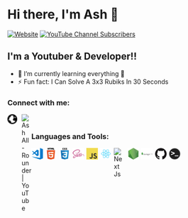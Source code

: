 # Hi there, I'm Ash 👋

[![Website](https://img.shields.io/website?label=ashallrounder.repl.co&style=for-the-badge&url=https://ashallrounder.repl.co)](https://ashallrounder.repl.co)
[![YouTube Channel Subscribers](https://img.shields.io/youtube/channel/subscribers/UCD313aBTrexHU9JrkqypCsA?label=YouTube&style=for-the-badge&url=https://youtube.com/channel/UCD313aBTrexHU9JrkqypCsA)](https://youtube.com/channel/UCD313aBTrexHU9JrkqypCsA)

## I'm a Youtuber & Developer!!

- 🌱 I’m currently learning everything 🤣
- ⚡ Fun fact: I Can Solve A 3x3 Rubiks In 30 Seconds

### Connect with me:

[<img align="left" alt="ashallrounder.repl.co" width="22px" style="margin-right:10px" src="https://raw.githubusercontent.com/iconic/open-iconic/master/svg/globe.svg" />][website]
[<img align="left" alt="Ash All-Rounder | YouTube" width="22px" src="https://cdn.jsdelivr.net/npm/simple-icons@v3/icons/youtube.svg" />][youtube]

<br />

### Languages and Tools:

<img align="left" style="margin-right:5px" alt="Visual Studio Code" width="26px" src="https://raw.githubusercontent.com/github/explore/80688e429a7d4ef2fca1e82350fe8e3517d3494d/topics/visual-studio-code/visual-studio-code.png" />
<img align="left" style="margin-right:5px" alt="HTML5" width="26px" src="https://raw.githubusercontent.com/github/explore/80688e429a7d4ef2fca1e82350fe8e3517d3494d/topics/html/html.png" />
<img align="left" style="margin-right:5px" alt="CSS3" width="26px" src="https://raw.githubusercontent.com/github/explore/80688e429a7d4ef2fca1e82350fe8e3517d3494d/topics/css/css.png" />
<img align="left" style="margin-right:5px" alt="Sass" width="26px" src="https://raw.githubusercontent.com/github/explore/80688e429a7d4ef2fca1e82350fe8e3517d3494d/topics/sass/sass.png" />
<img align="left" style="margin-right:5px" alt="JavaScript" width="26px" src="https://raw.githubusercontent.com/github/explore/80688e429a7d4ef2fca1e82350fe8e3517d3494d/topics/javascript/javascript.png" />
<img align="left" style="margin-right:5px" alt="React" width="26px" src="https://raw.githubusercontent.com/github/explore/80688e429a7d4ef2fca1e82350fe8e3517d3494d/topics/react/react.png" />
<img align="left" style="margin-right:5px" alt="Next Js" width="26px" src="https://imgix.cosmicjs.com/2b340f60-b4f8-11e6-90d2-a7e1741e7b9d-next.jpg?w=600" />
<img align="left" style="margin-right:5px" alt="Node.js" width="26px" src="https://raw.githubusercontent.com/github/explore/80688e429a7d4ef2fca1e82350fe8e3517d3494d/topics/nodejs/nodejs.png" />
<img align="left" style="margin-right:5px" alt="MongoDB" width="26px" src="https://raw.githubusercontent.com/github/explore/80688e429a7d4ef2fca1e82350fe8e3517d3494d/topics/mongodb/mongodb.png" /
<img align="left" style="margin-right:5px" alt="Git" width="26px" src="https://raw.githubusercontent.com/github/explore/80688e429a7d4ef2fca1e82350fe8e3517d3494d/topics/git/git.png" />
<img align="left" style="margin-right:5px" alt="GitHub" width="26px" src="https://raw.githubusercontent.com/github/explore/78df643247d429f6cc873026c0622819ad797942/topics/github/github.png" />
<img align="left" style="margin-right:5px" alt="Terminal" width="26px" src="https://raw.githubusercontent.com/github/explore/80688e429a7d4ef2fca1e82350fe8e3517d3494d/topics/terminal/terminal.png" />

[website]: https://ashallrounder.repl.co
[youtube]: https://youtube.com/channel/UCD313aBTrexHU9JrkqypCsA
